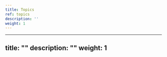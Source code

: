 ```yaml
---
title: Topics
ref: topics
description: ''
weight: 1
---
```

---
title: ""
description: ""
weight: 1
---